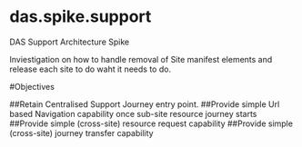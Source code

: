 # das.spike.support
DAS Support Architecture Spike

Inviestigation on how to handle removal of Site manifest elements and release each site to do waht it needs to do.

#Objectives

##Retain Centralised Support Journey entry point.
##Provide simple Url based Navigation capability once sub-site resource journey starts
##Provide simple (cross-site) resource request capability
##Provide simple (cross-site) journey transfer capability
